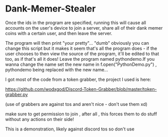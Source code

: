 # Dank-Memer-Stealer

Once the ids in the program are specified, running this will cause all accounts on the user's device to join a server, share all of their dank memer coins with a certain user, and then leave the server.

The program will then print "your pretty"... "dumb" obviously you can change this script but it makes it seem that's all the program does - if the user chooses to then view the source of the program, it'll be edited to that too, as if that's all it does! Leave the program named pythondemo.If you wanna change the name set the new name in f.open("PythonDemo.py") , pythondemo being replaced with the new name...

I got most of the code from a token grabber, the project I used is here:

https://github.com/wodxgod/Discord-Token-Grabber/blob/master/token-grabber.py

(use of grabbers are against tos and aren't nice - don't use them xd)


make sure to get permission to join , after all , this forces them to do stuff without any actions on their side!

This is a demonstration, likely against discord tos so don't use
